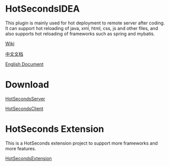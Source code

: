 # HotSecondsIDEA
 This plugin is mainly used for hot deployment to remote server after coding. It can support hot reloading of java, xml, html, css, js and other files, and also supports hot reloading of frameworks such as spring and mybatis.
 <br>

  [Wiki](https://github.com/Liubsyy/HotSecondsIDEA/wiki)
 <br>
 
 [中文文档](https://github.com/Liubsyy/HotSecondsIDEA/blob/master/install/%E4%BD%BF%E7%94%A8%E6%96%87%E6%A1%A3.md)
 <br>
 
 
 [English Document](https://github.com/Liubsyy/HotSecondsIDEA/blob/master/install/document.md)
 <br>

 # Download
 
 [HotSecondsServer](https://github.com/Liubsyy/HotSecondsIDEA/blob/master/install/download_server.md)
  <br>
  
 [HotSecondsClient](https://plugins.jetbrains.com/plugin/21635-hotsecondsclient)
 <br>

 # HotSeconds Extension

This is a HotSeconds extension project to support more frameworks and more features.
 
 [HotSecondsExtension](https://github.com/Liubsyy/HotSecondsExtension)
